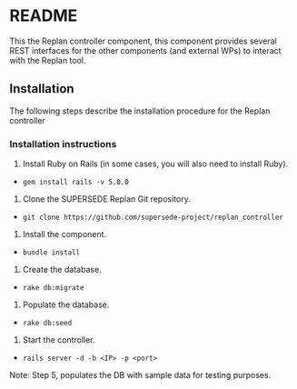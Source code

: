 # README

This the Replan controller component, this component provides several REST interfaces for the other components (and external WPs) to interact with the Replan tool.

## Installation
The following steps describe the installation procedure for the Replan controller

### Installation instructions
1. Install Ruby on Rails (in some cases, you will also need to install Ruby).
 * `gem install rails -v 5.0.0`
1. Clone the SUPERSEDE Replan Git repository.
 * `git clone https://github.com/supersede-project/replan_controller`
1. Install the component.
 * `bundle install`
1. Create the database.
 * `rake db:migrate`
1. Populate the database.
 * `rake db:seed`
1. Start the controller.
 * `rails server -d -b <IP> -p <port>`

Note: Step 5, populates the DB with sample data for testing purposes.

